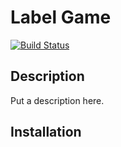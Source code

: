 # Label Game

[![Build Status](https://api.travis-ci.org/capriciash/civicu_app.svg?branch=master)](https://travis-ci.org/capriciash/civicu)

## Description
Put a description here.  

## Installation
